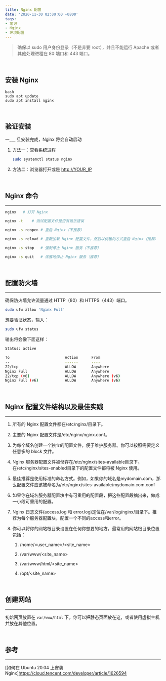 ```yaml
---
title: Nginx 配置
date: '2020-11-30 02:00:00 +0800'
tags:
- 笔记
- Nginx
- 环境配置
---
```


> 确保以 sudo 用户身份登录（不是非要 root），并且不能运行 Apache 或者其他处理进程在 80 端口和 443 端口。  

<br>

## 安装 Nginx
```___
bash
sudo apt update
sudo apt install nginx
```
<br>

## 验证安装
一___
旦安装完成，Nginx 将会自动启动

1. 方法一：查看系统进程  

    ```bash
    sudo systemctl status nginx
    ```

2. 方法二：浏览器打开<localhost>或是 <http://YOUR_IP>  

<br>

## Nginx 命令
___

```bash
nginx   # 打开 Nginx

nginx -t    # 测试配置文件是否有语法错误

nginx -s reopen # 重启 Nginx（不推荐）

nginx -s reload # 重新加载 Nginx 配置文件，然后以优雅的方式重启 Nginx（推荐）

nginx -s stop   # 强制停止 Nginx 服务（不推荐）

nginx -s quit   # 优雅地停止 Nginx 服务（推荐）
```

<br>

## 配置防火墙
___

确保防火墙允许流量通过 HTTP（80）和 HTTPS（443）端口。  

```bash
sudo ufw allow 'Nginx Full'
```

想要验证状态，输入：  

```bash
sudo ufw status
```

输出将会像下面这样：  

```bash
Status: active

To                         Action      From
--                         ------      ----
22/tcp                     ALLOW       Anywhere
Nginx Full                 ALLOW       Anywhere
22/tcp (v6)                ALLOW       Anywhere (v6)
Nginx Full (v6)            ALLOW       Anywhere (v6)
```

<br>

## Nginx 配置文件结构以及最佳实践
___

1. 所有的 Nginx 配置文件都在/etc/nginx/目录下。  

2. 主要的 Nginx 配置文件是/etc/nginx/nginx.conf。  

3. 为每个域名创建一个独立的配置文件，便于维护服务器。你可以按照需要定义任意多的 block 文件。  


4. Nginx 服务器配置文件被储存在/etc/nginx/sites-available目录下。在/etc/nginx/sites-enabled目录下的配置文件都将被 Nginx 使用。  

5. 最佳推荐是使用标准的命名方式。例如，如果你的域名是mydomain.com，那么配置文件应该被命名为/etc/nginx/sites-available/mydomain.com.conf  


6. 如果你在域名服务器配置块中有可重用的配置段，把这些配置段摘出来，做成一小段可重用的配置。  

7. Nginx 日志文件(access.log 和 error.log)定位在/var/log/nginx/目录下。推荐为每个服务器配置块，配置一个不同的access和error。  

8. 你可以将你的网站根目录设置在任何你想要的地方。最常用的网站根目录位置包括：  

    1. /home/<user_name>/<site_name>  

    2. /var/www/<site_name>  

    3. /var/www/html/<site_name>  

    4. /opt/<site_name>  
    
<br>

## 创建网站
___

初始网页放置在 `var/www/html` 下。你可以把静态页面放在这，或者使用虚拟主机并放在其他位置。  


<br>

## 参考
___

[如何在 Ubuntu 20.04 上安装 Nginx]<https://cloud.tencent.com/developer/article/1626594>
